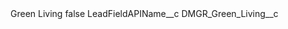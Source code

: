 <?xml version="1.0" encoding="UTF-8"?>
<CustomMetadata xmlns="http://soap.sforce.com/2006/04/metadata" xmlns:xsi="http://www.w3.org/2001/XMLSchema-instance" xmlns:xsd="http://www.w3.org/2001/XMLSchema">
    <label>Green Living</label>
    <protected>false</protected>
    <values>
        <field>LeadFieldAPIName__c</field>
        <value xsi:type="xsd:string">DMGR_Green_Living__c</value>
    </values>
</CustomMetadata>
